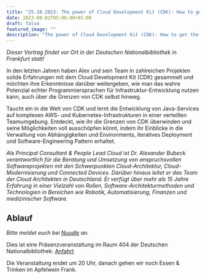 ```yaml
---
title: "25.10.2023: The power of Cloud Development Kit (CDK): How to get the most out of it"
date: 2023-08-02T05:00:00+01:00
draft: false
featured_image: ""
description: "The power of Cloud Development Kit (CDK): How to get the most out of it"
---
```


_Dieser Vortrag findet vor Ort in der Deutschen Nationalbibliothek in Frankfurt statt!_

In den letzten Jahren haben Alex und sein Team in zahlreichen Projekten solide Erfahrungen mit dem Cloud Development Kit (CDK) gesammelt und möchten ihre Erkenntnisse darüber weitergeben, wie man das wahre Potenzial echter Programmiersprachen für Infrastruktur-Entwicklung nutzen kann, auch über die Grenzen von CDK selbst hinweg.

Taucht ein in die Welt von CDK und lernt die Entwicklung von Java-Services auf komplexen AWS- und Kubernetes-Infrastrukturen in einer verteilten Teamumgebung. Entdeckt, wie ihr die Grenzen von CDK überwinden und seine Möglichkeiten voll ausschöpfen könnt, indem ihr Einblicke in die Verwaltung von Abhängigkeiten und Environments, iteratives Deployment und Software-Engineering Pattern erhaltet.

_Als Principal Consultant & People Lead Cloud ist Dr. Alexander Bubeck verantwortlich für die Beratung und Umsetzung von anspruchsvollen Softwareprojekten mit den Schwerpunkten Cloud-Architektur, Cloud-Modernisierung und Connected Devices. Darüber hinaus leitet er das Team der Cloud Architekten in Deutschland. Er verfügt über mehr als 15 Jahre Erfahrung in einer Vielzahl von Rollen, Software-Architekturmethoden und Technologien in Bereichen wie Robotik, Automatisierung, Finanzen und medizinischer Software._

## Ablauf 

_Bitte meldet euch bei [Nuudle](https://nuudel.digitalcourage.de/Uz1mIPPfTUn2ctRZ) an._

Dies ist eine Präsenzveranstaltung im Raum 404 der Deutschen Nationalbibliothek: [Anfahrt](https://www.dnb.de/DE/Benutzung/Frankfurt/frankfurt_node.html#doc57382bodyText5)

Die Veranstaltung endet um 20 Uhr, danach gehen wir noch Essen & Trinken im Apfelwein Frank.
